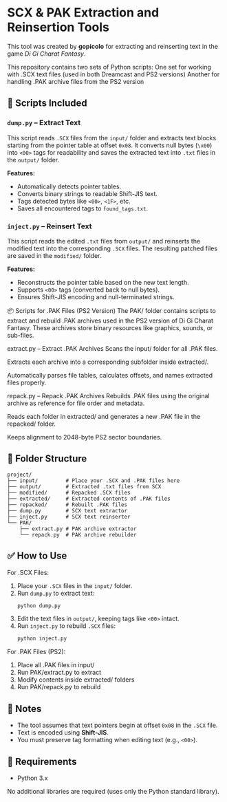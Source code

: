 # SCX & PAK Extraction and Reinsertion Tools

This tool was created by **gopicolo** for extracting and reinserting text in the game *Di Gi Charat Fantasy*.

This repository contains two sets of Python scripts:
One set for working with .SCX text files (used in both Dreamcast and PS2 versions)
Another for handling .PAK archive files from the PS2 version

## 🧰 Scripts Included

### `dump.py` – Extract Text

This script reads `.SCX` files from the `input/` folder and extracts text blocks starting from the pointer table at offset `0x08`. It converts null bytes (`\x00`) into `<00>` tags for readability and saves the extracted text into `.txt` files in the `output/` folder.

**Features:**
- Automatically detects pointer tables.
- Converts binary strings to readable Shift-JIS text.
- Tags detected bytes like `<00>`, `<1F>`, etc.
- Saves all encountered tags to `found_tags.txt`.

### `inject.py` – Reinsert Text

This script reads the edited `.txt` files from `output/` and reinserts the modified text into the corresponding `.SCX` files. The resulting patched files are saved in the `modified/` folder.

**Features:**
- Reconstructs the pointer table based on the new text length.
- Supports `<00>` tags (converted back to null bytes).
- Ensures Shift-JIS encoding and null-terminated strings.

📦 Scripts for .PAK Files (PS2 Version)
The PAK/ folder contains scripts to extract and rebuild .PAK archives used in the PS2 version of Di Gi Charat Fantasy. These archives store binary resources like graphics, sounds, or sub-files.

extract.py – Extract .PAK Archives
Scans the input/ folder for all .PAK files.

Extracts each archive into a corresponding subfolder inside extracted/.

Automatically parses file tables, calculates offsets, and names extracted files properly.

repack.py – Repack .PAK Archives
Rebuilds .PAK files using the original archive as reference for file order and metadata.

Reads each folder in extracted/ and generates a new .PAK file in the repacked/ folder.

Keeps alignment to 2048-byte PS2 sector boundaries.

## 📁 Folder Structure

```
project/
├── input/         # Place your .SCX and .PAK files here
├── output/        # Extracted .txt files from SCX
├── modified/      # Repacked .SCX files
├── extracted/     # Extracted contents of .PAK files
├── repacked/      # Rebuilt .PAK files
├── dump.py        # SCX text extractor
├── inject.py      # SCX text reinserter
└── PAK/
    ├── extract.py # PAK archive extractor
    └── repack.py  # PAK archive rebuilder
```

## ✅ How to Use
For .SCX Files:
1. Place your `.SCX` files in the `input/` folder.
2. Run `dump.py` to extract text:
   ```bash
   python dump.py
   ```
3. Edit the text files in `output/`, keeping tags like `<00>` intact.
4. Run `inject.py` to rebuild `.SCX` files:
   ```bash
   python inject.py
   ```
For .PAK Files (PS2):
1. Place all .PAK files in input/
2. Run PAK/extract.py to extract
3. Modify contents inside extracted/ folders
4. Run PAK/repack.py to rebuild
 
## 📝 Notes

- The tool assumes that text pointers begin at offset `0x08` in the `.SCX` file.
- Text is encoded using **Shift-JIS**.
- You must preserve tag formatting when editing text (e.g., `<00>`).

## 🧪 Requirements

- Python 3.x

No additional libraries are required (uses only the Python standard library).
